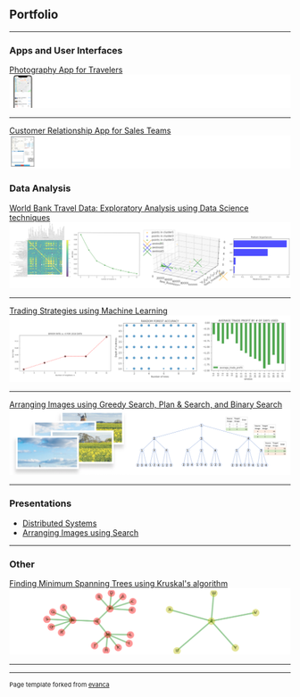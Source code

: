 ## Portfolio

---

### Apps and User Interfaces

[Photography App for Travelers](/sample_page)
<img src="images/travel_app_thumbnail.png?raw=true"/>

---

[Customer Relationship App for Sales Teams](/pdf/sample_presentation.pdf)
<img src="images/sales_app_thumbnail.png?raw=true"/>
### Data Analysis

[World Bank Travel Data: Exploratory Analysis using Data Science techniques](/sample_page)
<img src="images/combined_world_bank_plots.png?raw=true"/>

---
[Trading Strategies using Machine Learning](/pdf/sample_presentation.pdf)
<img src="images/trading_strategies_machine_learning_plots.png?raw=true"/>

---
[Arranging Images using Greedy Search, Plan & Search, and Binary Search](http://example.com/)
<img src="images/arrange_images_search.png?raw=true"/>

---

### Presentations

- [Distributed Systems](http://example.com/)
- [Arranging Images using Search](http://example.com/)

---

### Other

[Finding Minimum Spanning Trees using Kruskal's algorithm](http://example.com/)
<img src="images/minimum_spanning_trees.png?raw=true"/>

---




---
<p style="font-size:11px">Page template forked from <a href="https://github.com/evanca/quick-portfolio">evanca</a></p>
<!-- Remove above link if you don't want to attibute -->
